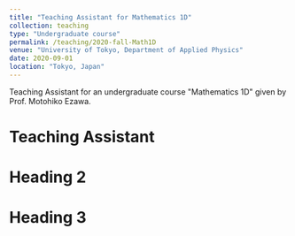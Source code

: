 ```yaml
---
title: "Teaching Assistant for Mathematics 1D"
collection: teaching
type: "Undergraduate course"
permalink: /teaching/2020-fall-Math1D
venue: "University of Tokyo, Department of Applied Physics"
date: 2020-09-01
location: "Tokyo, Japan"
---
```


Teaching Assistant for an undergraduate course "Mathematics 1D" given by Prof. Motohiko Ezawa.

Teaching Assistant
======

Heading 2
======

Heading 3
======